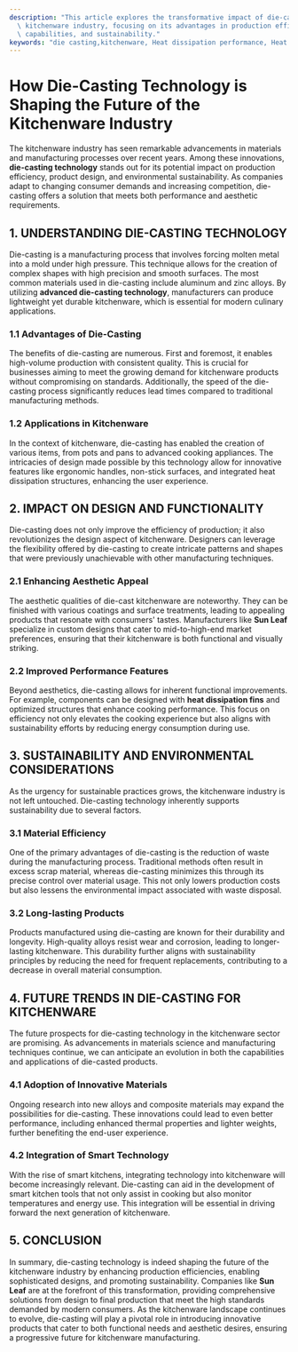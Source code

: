 ```yaml
---
description: "This article explores the transformative impact of die-casting technology on the\
  \ kitchenware industry, focusing on its advantages in production efficiency, design\
  \ capabilities, and sustainability."
keywords: "die casting,kitchenware, Heat dissipation performance, Heat dissipation efficiency"
---
```

# How Die-Casting Technology is Shaping the Future of the Kitchenware Industry

The kitchenware industry has seen remarkable advancements in materials and manufacturing processes over recent years. Among these innovations, **die-casting technology** stands out for its potential impact on production efficiency, product design, and environmental sustainability. As companies adapt to changing consumer demands and increasing competition, die-casting offers a solution that meets both performance and aesthetic requirements.

## 1. UNDERSTANDING DIE-CASTING TECHNOLOGY

Die-casting is a manufacturing process that involves forcing molten metal into a mold under high pressure. This technique allows for the creation of complex shapes with high precision and smooth surfaces. The most common materials used in die-casting include aluminum and zinc alloys. By utilizing **advanced die-casting technology**, manufacturers can produce lightweight yet durable kitchenware, which is essential for modern culinary applications.

### 1.1 Advantages of Die-Casting

The benefits of die-casting are numerous. First and foremost, it enables high-volume production with consistent quality. This is crucial for businesses aiming to meet the growing demand for kitchenware products without compromising on standards. Additionally, the speed of the die-casting process significantly reduces lead times compared to traditional manufacturing methods.

### 1.2 Applications in Kitchenware

In the context of kitchenware, die-casting has enabled the creation of various items, from pots and pans to advanced cooking appliances. The intricacies of design made possible by this technology allow for innovative features like ergonomic handles, non-stick surfaces, and integrated heat dissipation structures, enhancing the user experience.

## 2. IMPACT ON DESIGN AND FUNCTIONALITY

Die-casting does not only improve the efficiency of production; it also revolutionizes the design aspect of kitchenware. Designers can leverage the flexibility offered by die-casting to create intricate patterns and shapes that were previously unachievable with other manufacturing techniques.

### 2.1 Enhancing Aesthetic Appeal

The aesthetic qualities of die-cast kitchenware are noteworthy. They can be finished with various coatings and surface treatments, leading to appealing products that resonate with consumers' tastes. Manufacturers like **Sun Leaf** specialize in custom designs that cater to mid-to-high-end market preferences, ensuring that their kitchenware is both functional and visually striking.

### 2.2 Improved Performance Features

Beyond aesthetics, die-casting allows for inherent functional improvements. For example, components can be designed with **heat dissipation fins** and optimized structures that enhance cooking performance. This focus on efficiency not only elevates the cooking experience but also aligns with sustainability efforts by reducing energy consumption during use.

## 3. SUSTAINABILITY AND ENVIRONMENTAL CONSIDERATIONS

As the urgency for sustainable practices grows, the kitchenware industry is not left untouched. Die-casting technology inherently supports sustainability due to several factors.

### 3.1 Material Efficiency

One of the primary advantages of die-casting is the reduction of waste during the manufacturing process. Traditional methods often result in excess scrap material, whereas die-casting minimizes this through its precise control over material usage. This not only lowers production costs but also lessens the environmental impact associated with waste disposal.

### 3.2 Long-lasting Products

Products manufactured using die-casting are known for their durability and longevity. High-quality alloys resist wear and corrosion, leading to longer-lasting kitchenware. This durability further aligns with sustainability principles by reducing the need for frequent replacements, contributing to a decrease in overall material consumption.

## 4. FUTURE TRENDS IN DIE-CASTING FOR KITCHENWARE

The future prospects for die-casting technology in the kitchenware sector are promising. As advancements in materials science and manufacturing techniques continue, we can anticipate an evolution in both the capabilities and applications of die-casted products.

### 4.1 Adoption of Innovative Materials

Ongoing research into new alloys and composite materials may expand the possibilities for die-casting. These innovations could lead to even better performance, including enhanced thermal properties and lighter weights, further benefiting the end-user experience.

### 4.2 Integration of Smart Technology

With the rise of smart kitchens, integrating technology into kitchenware will become increasingly relevant. Die-casting can aid in the development of smart kitchen tools that not only assist in cooking but also monitor temperatures and energy use. This integration will be essential in driving forward the next generation of kitchenware.

## 5. CONCLUSION

In summary, die-casting technology is indeed shaping the future of the kitchenware industry by enhancing production efficiencies, enabling sophisticated designs, and promoting sustainability. Companies like **Sun Leaf** are at the forefront of this transformation, providing comprehensive solutions from design to final production that meet the high standards demanded by modern consumers. As the kitchenware landscape continues to evolve, die-casting will play a pivotal role in introducing innovative products that cater to both functional needs and aesthetic desires, ensuring a progressive future for kitchenware manufacturing.
